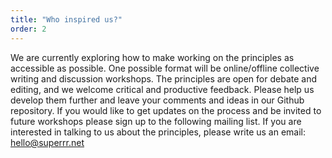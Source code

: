 ```yaml
---
title: "Who inspired us?"
order: 2
---
```

We are currently exploring how to make working on the principles as accessible as possible. One possible format will be online/offline collective writing and discussion workshops.
The principles are open for debate and editing, and we welcome critical and productive feedback. Please help us develop them further and leave your comments and ideas in our Github repository. If you would like to get updates on the process and be invited to future workshops please sign up to the following mailing list. If you are interested in talking to us about the principles, please write us an email: hello@superrr.net






